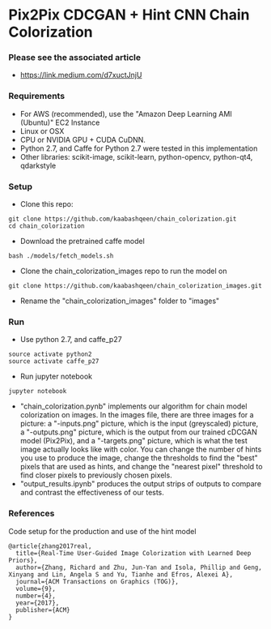 # Pix2Pix CDCGAN + Hint CNN Chain Colorization

### Please see the associated article
- https://link.medium.com/d7xuctJnjU

### Requirements
- For AWS (recommended), use the "Amazon Deep Learning AMI (Ubuntu)" EC2 Instance
- Linux or OSX
- CPU or NVIDIA GPU + CUDA CuDNN.
- Python 2.7, and Caffe for Python 2.7 were tested in this implementation
- Other libraries: scikit-image, scikit-learn, python-opencv, python-qt4, qdarkstyle

### Setup
- Clone this repo:
```
git clone https://github.com/kaabashqeen/chain_colorization.git
cd chain_colorization
```
- Download the pretrained caffe model
```
bash ./models/fetch_models.sh
```
- Clone the chain_colorization_images repo to run the model on
```
git clone https://github.com/kaabashqeen/chain_colorization_images.git
```
- Rename the "chain_colorization_images" folder to "images"

### Run

- Use python 2.7, and caffe_p27
```
source activate python2
source activate caffe_p27
```
- Run jupyter notebook
```
jupyter notebook
```
- "chain_colorization.pynb" implements our algorithm for chain model colorization on images. In the images file, there are three images for a picture: a "-inputs.png" picture, which is the input (greyscaled) picture,  a "-outputs.png" picture, which is the output from our trained cDCGAN model (Pix2Pix), and a "-targets.png" picture, which is what the test image actually looks like with color. You can change the number of hints you use to produce the image, change the thresholds to find the "best" pixels that are used as hints, and change the "nearest pixel" threshold to find closer pixels to previously chosen pixels.
- "output_results.ipynb" produces the output strips of outputs to compare and contrast the effectiveness of our tests.

### References
Code setup for the production and use of the hint model
```
@article{zhang2017real,
  title={Real-Time User-Guided Image Colorization with Learned Deep Priors},
  author={Zhang, Richard and Zhu, Jun-Yan and Isola, Phillip and Geng, Xinyang and Lin, Angela S and Yu, Tianhe and Efros, Alexei A},
  journal={ACM Transactions on Graphics (TOG)},
  volume={9},
  number={4},
  year={2017},
  publisher={ACM}
}
